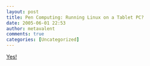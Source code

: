 ```yaml
---
layout: post
title: Pen Computing: Running Linux on a Tablet PC?
date: 2005-06-01 22:53
author: metavalent
comments: true
categories: [Uncategorized]
---
```

<a href="http://www.pencomputing.com/frames/linux_tpc.html">Yes!</a>
